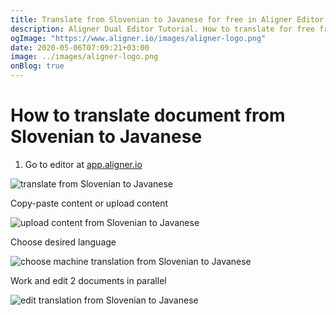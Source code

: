 ```yaml
---
title: Translate from Slovenian to Javanese for free in Aligner Editor
description: Aligner Dual Editor Tutorial. How to translate for free from Slovenian to Javanese. Aligner is multilingual document management platform. 
ogImage: "https://www.aligner.io/images/aligner-logo.png"
date: 2020-05-06T07:09:21+03:00
image: ../images/aligner-logo.png
onBlog: true
---
```


# How to translate document from Slovenian to Javanese

1. Go to editor at [app.aligner.io](https://app.aligner.io "Aligner App web page")

![translate from Slovenian to Javanese](../aligner-blank-editor.png "translate from Slovenian to Javanese")

Copy-paste content or upload content

![upload content from Slovenian to Javanese](../aligner-uploaded-document.png "upload content from Slovenian to Javanese")

Choose desired language

![choose machine translation from Slovenian to Javanese](../aligner-language-dropdown.png "choose machine translation from Slovenian to Javanese")

Work and edit 2 documents in parallel

![edit translation from Slovenian to Javanese](../aligner-double-sitded-editor.png "edit translation from Slovenian to Javanese")


